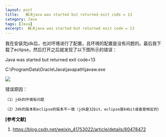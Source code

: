 ```yaml
---
layout: post
title:   解决java was started but returned exit code = 13  
category: Java
tags: [Java]
excerpt:  解决java was started but returned exit code = 13
---
```


我在安装完jdk后，也对环境进行了配置，且环境的配置是没有问题的。最后我下载了eclipse，然后打开之后就发现了以下图所示的错误：

Java was started but returned exit code=13

C:\ProgramData\Oracle\Java\javapath\javaw.exe

![](http://www.nangongyibin.com/assets/images/Java/Java/22.png)

错误原因：

	（1）jdk的环境有问题
	
	（2）Jdk的版本和eclipse的版本不一致（jdk是32bit，eclipse是64bit或者是相反的）


**[参考文献]**

1. <https://blog.csdn.net/weixin_41753022/article/details/80478472>
